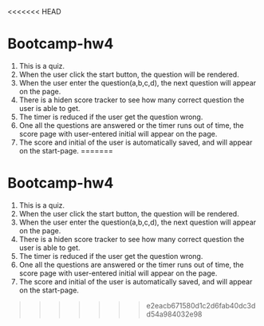 <<<<<<< HEAD
# Bootcamp-hw4
1. This is a quiz.
2. When the user click the start button, the question will be rendered.
3. When the user enter the question(a,b,c,d), the next question will appear on the page.
4. There is a hiden score tracker to see how many correct question the user is able to get.
5. The timer is reduced if the user get the question wrong.
6. One all the questions are answered or the timer runs out of time, the score page with user-entered initial will appear on the page.
7. The score and initial of the user is automatically saved, and will appear on the start-page.
=======
# Bootcamp-hw4
1. This is a quiz.
2. When the user click the start button, the question will be rendered.
3. When the user enter the question(a,b,c,d), the next question will appear on the page.
4. There is a hiden score tracker to see how many correct question the user is able to get.
5. The timer is reduced if the user get the question wrong.
6. One all the questions are answered or the timer runs out of time, the score page with user-entered initial will appear on the page.
7. The score and initial of the user is automatically saved, and will appear on the start-page.
>>>>>>> e2eacb671580d1c2d6fab40dc3dd54a984032e98
